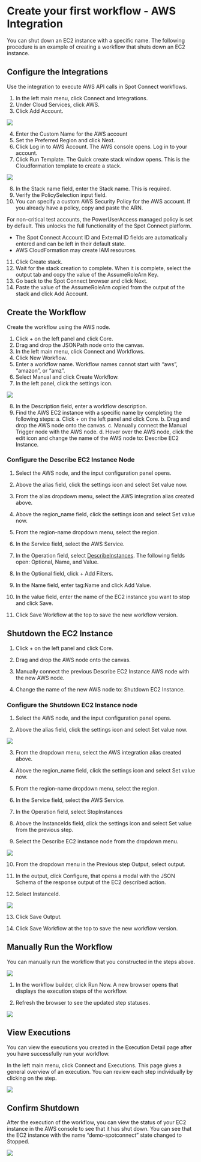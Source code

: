 # Create your first workflow - AWS Integration

You can shut down an EC2 instance with a specific name. The following procedure is an example of creating a workflow that shuts down an EC2 instance.  

## Configure the Integrations

Use the integration to execute AWS API calls in Spot Connect workflows.

1. In the left main menu, click Connect and Integrations.
2. Under Cloud Services, click AWS.
3. Click Add Account.

<img src="/spot-connect/_media/create-wrkflw-aws-1.png" />

4. Enter the Custom Name for the AWS account
5. Set the Preferred Region and click Next.
6. Click Log in to AWS Account. The AWS console opens. Log in to your account.  
7. Click Run Template. The Quick create stack window opens. This is the Cloudformation template to create a stack.

<img src="/spot-connect/_media/create-wrkflw-aws-2.png" />

8. In the Stack name field, enter the Stack name. This is required.
9. Verify the PolicySelection input field.
10. You can specify a custom AWS Security Policy for the AWS account. If you already have a policy, copy and paste the ARN.  

For non-critical test accounts, the PowerUserAccess managed policy is set by default. 	This unlocks the full functionality of the Spot Connect platform.

* The Spot Connect Account ID and External ID fields are automatically entered and can be left in their default state.
* AWS CloudFormation may create IAM resources.

11. Click Create stack.  
12. Wait for the stack creation to complete. When it is complete, select the output tab and copy the value of the AssumeRoleArn Key.
13. Go back to the Spot Connect browser and click Next.  
14. Paste the value of the AssumeRoleArn copied from the output of the stack and click Add Account.

## Create the Workflow

Create the workflow using the AWS node.

1. Click + on the left panel and click Core.
2. Drag and drop the JSONPath node onto the canvas.
3. In the left main menu, click Connect and Workflows.
4. Click New Workflow.
5. Enter a workflow name. Workflow names cannot start with “aws”, “amazon”, or “amz”.
6. Select Manual and click Create Workflow.
7. In the left panel, click the settings icon.

<img src="/spot-connect/_media/create-wrkflw-spot-6.png" />

8. In the Description field, enter a workflow description.
9. Find the AWS EC2 instance with a specific name by completing the following steps: 
  a. Click + on the left panel and click Core.
  b. Drag and drop the AWS node onto the canvas.
  c. Manually connect the Manual Trigger node with the AWS node.
  d. Hover over the AWS node, click the edit icon and change the name of the AWS node to: Describe EC2 Instance.

### Configure the Describe EC2 Instance Node

1. Select the AWS node, and the input configuration panel opens.

2. Above the alias field, click the settings icon and select Set value now.

3. From the alias dropdown menu, select the AWS integration alias created above.

4. Above the region_name field, click the settings icon and select Set value now.

5. From the region-name dropdown menu, select the region.

6. In the Service field, select the AWS Service.

7. In the Operation field, select [DescribeInstances](https://boto3.amazonaws.com/v1/documentation/api/latest/reference/services/ec2/client/describe_instances.html#). The following fields open: Optional, Name, and Value.  

8. In the Optional field, click + Add Filters.  

9. In the Name field, enter tag:Name and click Add Value.

10. In the value field, enter the name of the EC2 instance you want to stop and click Save.

11. Click Save Workflow at the top to save the new workflow version.

## Shutdown the EC2 Instance  

1. Click + on the left panel and click Core.  

2. Drag and drop the AWS node onto the canvas.

3. Manually connect the previous Describe EC2 Instance AWS node with the new AWS node.

4. Change the name of the new AWS node to: Shutdown EC2 Instance.

### Configure the Shutdown EC2 Instance node

1. Select the AWS node, and the input configuration panel opens.

2. Above the alias field, click the settings icon and select Set value now.

<img src="/spot-connect/_media/create-wrkflw-aws-3.png" />

3. From the dropdown menu, select the AWS integration alias created above.

4. Above the region_name field, click the settings icon and select Set value now.

5. From the region-name dropdown menu, select the region.

6. In the Service field, select the AWS Service.

7. In the Operation field, select StopInstances

8. Above the InstanceIds field, click the settings icon and select Set value from the previous step.

9. Select the Describe EC2 instance node from the dropdown menu.

<img src="/spot-connect/_media/create-wrkflw-aws-4.png" />

10. From the dropdown menu in the Previous step Output, select output.  

11. In the output, click Configure, that opens a modal with the JSON Schema of the response output of the EC2 described action.

12. Select InstanceId.

<img src="/spot-connect/_media/create-wrkflw-aws-5.png" />

13. Click Save Output.

14. Click Save Workflow at the top to save the new workflow version.  

## Manually Run the Workflow

You can manually run the workflow that you constructed in the steps above.

<img src="/spot-connect/_media/create-wrkflw-aws-6.png" />

1. In the workflow builder, click Run Now. A new browser opens that displays the execution steps of the workflow.

2. Refresh the browser to see the updated step statuses.

<img src="/spot-connect/_media/create-wrkflw-aws-7.png" />

## View Executions

You can view the executions you created in the Execution Detail page after you have successfully run your workflow.

In the left main menu, click Connect and Executions. This page gives a general overview of an execution. You can review each step individually by clicking on the step.

<img src="/spot-connect/_media/create-wrkflw-aws-8.png" />

## Confirm Shutdown

After the execution of the workflow, you can view the status of your EC2 instance in the AWS console to see that it has shut down. You can see that the EC2 instance with the name “demo-spotconnect” state changed to Stopped.

<img src="/spot-connect/_media/create-wrkflw-aws-9.png" />
